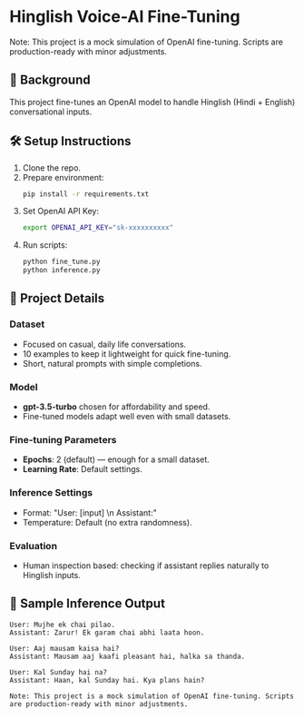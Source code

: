 # Hinglish Voice-AI Fine-Tuning
Note: This project is a mock simulation of OpenAI fine-tuning. Scripts are production-ready with minor adjustments.
## 📖 Background
This project fine-tunes an OpenAI model to handle Hinglish (Hindi + English) conversational inputs.

## 🛠️ Setup Instructions
1. Clone the repo.
2. Prepare environment:
    ```bash
    pip install -r requirements.txt
    ```
3. Set OpenAI API Key:
    ```bash
    export OPENAI_API_KEY="sk-xxxxxxxxxx"
    ```
4. Run scripts:
    ```bash
    python fine_tune.py
    python inference.py
    ```

## 🎯 Project Details

### Dataset
- Focused on casual, daily life conversations.
- 10 examples to keep it lightweight for quick fine-tuning.
- Short, natural prompts with simple completions.

### Model
- **gpt-3.5-turbo** chosen for affordability and speed.
- Fine-tuned models adapt well even with small datasets.

### Fine-tuning Parameters
- **Epochs**: 2 (default) — enough for a small dataset.
- **Learning Rate**: Default settings.

### Inference Settings
- Format: "User: [input] \n Assistant:"
- Temperature: Default (no extra randomness).

### Evaluation
- Human inspection based: checking if assistant replies naturally to Hinglish inputs.

## 🧪 Sample Inference Output

```plaintext
User: Mujhe ek chai pilao.
Assistant: Zarur! Ek garam chai abhi laata hoon.

User: Aaj mausam kaisa hai?
Assistant: Mausam aaj kaafi pleasant hai, halka sa thanda.

User: Kal Sunday hai na?
Assistant: Haan, kal Sunday hai. Kya plans hain?

Note: This project is a mock simulation of OpenAI fine-tuning. Scripts are production-ready with minor adjustments.
